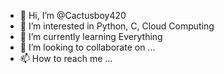 - 👋 Hi, I’m @Cactusboy420
- 👀 I’m interested in Python, C, Cloud Computing
- 🌱 I’m currently learning Everything
- 💞️ I’m looking to collaborate on ...
- 📫 How to reach me ...

<!---
Cactusboy420/Cactusboy420 is a ✨ special ✨ repository because its `README.md` (this file) appears on your GitHub profile.
You can click the Preview link to take a look at your changes.
--->
